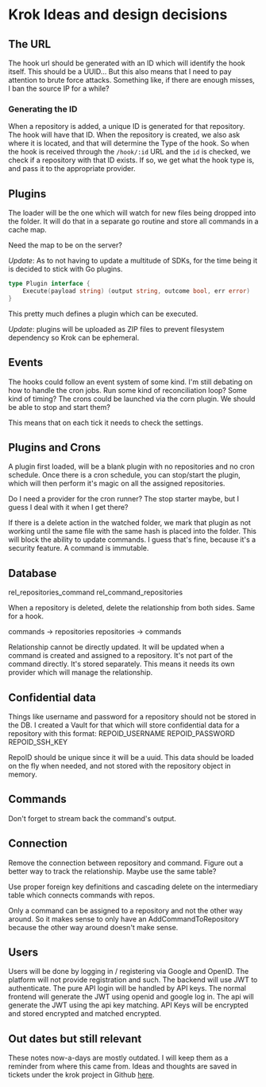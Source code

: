 # Krok Ideas and design decisions

## The URL

The hook url should be generated with an ID which will identify the hook itself.
This should be a UUID... But this also means that I need to pay attention to brute force
attacks. Something like, if there are enough misses, I ban the source IP for a while?

### Generating the ID

When a repository is added, a unique ID is generated for that repository. The hook
will have that ID. When the repository is created, we also ask where it is located, and
that will determine the Type of the hook. So when the hook is received through the `/hook/:id`
URL and the `id` is checked, we check if a repository with that ID exists. If so,
we get what the hook type is, and pass it to the appropriate provider.

## Plugins

The loader will be the one which will watch for new files being dropped into the folder.
It will do that in a separate go routine and store all commands in a cache map.

Need the map to be on the server?

*Update*: As to not having to update a multitude of SDKs, for the time being it is
decided to stick with Go plugins.

```go
type Plugin interface {
    Execute(payload string) (output string, outcome bool, err error)
}
```

This pretty much defines a plugin which can be executed.

*Update*: plugins will be uploaded as ZIP files to prevent filesystem dependency
so Krok can be ephemeral.

## Events

The hooks could follow an event system of some kind. I'm still debating on how to handle the
cron jobs. Run some kind of reconciliation loop? Some kind of timing? The crons could be
launched via the corn plugin. We should be able to stop and start them?

This means that on each tick it needs to check the settings.

## Plugins and Crons

A plugin first loaded, will be a blank plugin with no repositories and no cron schedule.
Once there is a cron schedule, you can stop/start the plugin, which will then perform it's
magic on all the assigned repositories.

Do I need a provider for the cron runner? The stop starter maybe, but I guess I deal with it
when I get there?

If there is a delete action in the watched folder, we mark that plugin as not working until the same
file with the same hash is placed into the folder. This will block the ability to update commands.
I guess that's fine, because it's a security feature. A command is immutable.

## Database

rel_repositories_command
rel_command_repositories

When a repository is deleted, delete the relationship from both sides. Same for a hook.

commands -> repositories
repositories -> commands

Relationship cannot be directly updated. It will be updated when a command is created and
assigned to a repository. It's not part of the command directly. It's stored separately.
This means it needs its own provider which will manage the relationship.

## Confidential data

Things like username and password for a repository should not be stored in the DB. I created
a Vault for that which will store confidential data for a repository with this format:
REPOID_USERNAME
REPOID_PASSWORD
REPOID_SSH_KEY

RepoID should be unique since it will be a uuid.
This data should be loaded on the fly when needed, and not stored with the repository object in memory.

## Commands

Don't forget to stream back the command's output.

## Connection

Remove the connection between repository and command. Figure out a better way to track the relationship. Maybe use the
same table?

Use proper foreign key definitions and cascading delete on the intermediary table which connects commands with repos.

Only a command can be assigned to a repository and not the other way around. So it makes sense to only have an
AddCommandToRepository because the other way around doesn't make sense.

## Users

Users will be done by logging in / registering via Google and OpenID. The platform will not provide registration and such.
The backend will use JWT to authenticate. The pure API login will be handled by API keys. The normal frontend will generate
the JWT using openid and google log in. The api will generate the JWT using the api key matching. API Keys will be encrypted
and stored encrypted and matched encrypted.

## Out dates but still relevant

These notes now-a-days are mostly outdated. I will keep them as a reminder from where this came from.
Ideas and thoughts are saved in tickets under the krok project in Github [here](https://github.com/krok-o/krok/projects/1).
